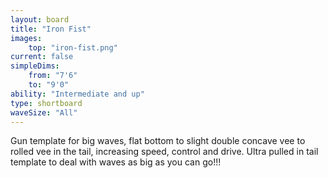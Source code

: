 ```yaml
---
layout: board
title: "Iron Fist"
images:
    top: "iron-fist.png"
current: false
simpleDims:
    from: "7'6"
    to: "9'0"
ability: "Intermediate and up"
type: shortboard
waveSize: "All"
---
```

Gun template for big waves, flat bottom to slight double concave vee to rolled vee in the tail, increasing speed, control and drive. Ultra pulled in tail template to deal with waves as big as you can go!!!